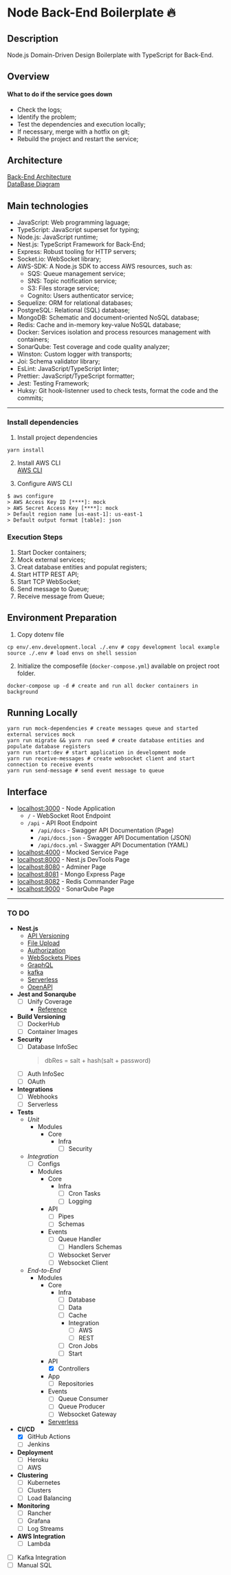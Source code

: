 # Node Back-End Boilerplate :fire:

## Description

Node.js Domain-Driven Design Boilerplate with TypeScript for Back-End.

## Overview

#### What to do if the service goes down

- Check the logs;
- Identify the problem;
- Test the dependencies and execution locally;
- If necessary, merge with a hotfix on git;
- Rebuild the project and restart the service;

## Architecture

[Back-End Architecture](google.com.br)  
[DataBase Diagram](https://dbdiagram.io/d/6338e5857b3d2034ff03a8c4)  

## Main technologies

- JavaScript: Web programming laguage;
- TypeScript: JavaScript superset for typing;
- Node.js: JavaScript runtime;
- Nest.js: TypeScript Framework for Back-End;
- Express: Robust tooling for HTTP servers;
- Socket.io: WebSocket library;
- AWS-SDK: A Node.js SDK to access AWS resources, such as:
  * SQS: Queue management service;
  * SNS: Topic notification service;
  * S3: Files storage service;
  * Cognito: Users authenticator service;
- Sequelize: ORM for relational databases;
- PostgreSQL: Relational (SQL) database;
- MongoDB: Schematic and document-oriented NoSQL database;
- Redis: Cache and in-memory key-value NoSQL database;
- Docker: Services isolation and process resources management with containers;
- SonarQube: Test coverage and code quality analyzer;
- Winston: Custom logger with transports;
- Joi: Schema validator library;
- EsLint: JavaScript/TypeScript linter;
- Prettier: JavaScript/TypeScript formatter;
- Jest: Testing Framework;
- Huksy: Git hook-listenner used to check tests, format the code and the commits;

---

### Install dependencies

1. Install project dependencies  
```shell
yarn install
```

2. Install AWS CLI  
[AWS CLI](https://docs.aws.amazon.com/cli/latest/userguide/getting-started-install.html)

3. Configure AWS CLI
```shell
$ aws configure
> AWS Access Key ID [****]: mock
> AWS Secret Access Key [****]: mock
> Default region name [us-east-1]: us-east-1
> Default output format [table]: json
```

### Execution Steps

1. Start Docker containers;
1. Mock external services;
1. Creat database entities and populat registers;
1. Start HTTP REST API;
1. Start TCP WebSocket;
1. Send message to Queue;
1. Receive message from Queue;

## Environment Preparation

1. Copy dotenv file  
```shell
cp env/.env.development.local ./.env # copy development local example
source ./.env # load envs on shell session
```

2. Initialize the composefile (`docker-compose.yml`) available on project root folder.

```shell
docker-compose up -d # create and run all docker containers in background
```

## Running Locally

```shell
yarn run mock-dependencies # create messages queue and started external services mock
yarn run migrate && yarn run seed # create database entities and populate database registers
yarn run start:dev # start application in development mode
yarn run receive-messages # create websocket client and start connection to receive events
yarn run send-message # send event message to queue
```

## Interface

- [localhost:3000](`http://localhost:3000/`) - Node Application  
  * `/` - WebSocket Root Endpoint
  * `/api` - API Root Endpoint
  	- `/api/docs` - Swagger API Documentation (Page)
  	- `/api/docs.json` - Swagger API Documentation (JSON)
  	- `/api/docs.yml` - Swagger API Documentation (YAML)
- [localhost:4000](`http://localhost:4000/`) - Mocked Service Page  
- [localhost:8000](`http://localhost:8000/`) - Nest.js DevTools Page  
- [localhost:8080](`http://localhost:8080/`) - Adminer Page  
- [localhost:8081](`http://localhost:8081/`) - Mongo Express Page  
- [localhost:8082](`http://localhost:8082/`) - Redis Commander Page  
- [localhost:9000](`http://localhost:9000/`) - SonarQube Page  

___

### TO DO

- **Nest.js**
	- [API Versioning](https://docs.nestjs.com/techniques/versioning)
	- [File Upload](https://docs.nestjs.com/techniques/file-upload)
	- [Authorization](https://docs.nestjs.com/security/authorization)
	- [WebSockets Pipes](https://docs.nestjs.com/websockets/pipes)
	- [GraphQL](https://docs.nestjs.com/graphql/quick-start)
	- [kafka](https://docs.nestjs.com/microservices/kafka)
	- [Serverless](https://docs.nestjs.com/faq/serverless)
	- [OpenAPI](https://docs.nestjs.com/openapi/introduction)
- **Jest and Sonarqube**
	- [ ] Unify Coverage
		- [Reference](https://stackoverflow.com/questions/52419132/is-it-possible-to-merge-test-coverage-on-sonarqube-level)
- **Build Versioning**
	- [ ] DockerHub
	- [ ] Container Images
- **Security**
	- [ ] Database InfoSec
		> dbRes = salt + hash(salt + password)
	- [ ] Auth InfoSec
	- [ ] OAuth
- **Integrations**
	- [ ] Webhooks
	- [ ] Serverless
- **Tests**
	* _Unit_
		- Modules
			- Core
				- Infra
					- [ ] Security
	* _Integration_
		- [ ] Configs
		- Modules
			- Core
				- Infra
					- [ ] Cron Tasks
					- [ ] Logging
			- API
				- [ ] Pipes
				- [ ] Schemas
			- Events
				- [ ] Queue Handler
					- [ ] Handlers Schemas
				- [ ] Websocket Server
				- [ ] Websocket Client
	* _End-to-End_
		- Modules
			- Core
				- Infra
					- [ ] Database
					- [ ] Data
					- [ ] Cache
					- Integration
						- [ ] AWS
						- [ ] REST
					- [ ] Cron Jobs
					- [ ] Start
			- API
				- [x] Controllers
			- App
				- [ ] Repositories
			- Events
				- [ ] Queue Consumer
				- [ ] Queue Producer
				- [ ] Websocket Gateway
			- [Serverless](#to-do)
- **CI/CD**
	- [x] GitHub Actions
	- [ ] Jenkins
- **Deployment**
	- [ ] Heroku
	- [ ] AWS
- **Clustering**
	- [ ] Kubernetes
	- [ ] Clusters
	- [ ] Load Balancing
- **Monitoring**
	- [ ] Rancher
	- [ ] Grafana
	- [ ] Log Streams
- **AWS Integration**
	- [ ] Lambda
- [ ] Kafka Integration
- [ ] Manual SQL
